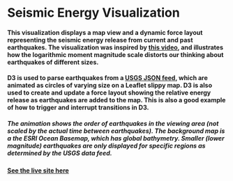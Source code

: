 # Seismic Energy Visualization
#### This visualization displays a map view and a dynamic force layout representing the seismic energy release from current and past earthquakes.  The visualization was inspired by [this video](https://www.facebook.com/GreatShakeOut/videos/10154330904266759/), and illustrates how the logarithmic moment magnitude scale distorts our thinking about earthquakes of different sizes.

#### D3 is used to parse earthquakes from a [USGS JSON feed](https://earthquake.usgs.gov/earthquakes/feed/v1.0/geojson.php), which are animated as circles of varying size on a Leaflet slippy map. D3 is also used to create and update a force layout showing the relative energy release as earthquakes are added to the map.  This is also a good example of how to trigger and interrupt transitions in D3.

##### The animation shows the order of earthquakes in the viewing area (not scaled by the actual time between earthquakes).  The background map is a the ESRI Ocean Basemap, which has global bathymetry.  Smaller (lower magnitude) earthquakes are only displayed for specific regions as determined by the USGS data feed.

#### [See the live site here](https://ryshackleton.github.io/seismic_energy_viz/)
